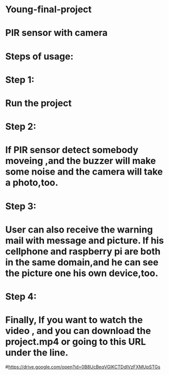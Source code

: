 # Young-final-project
# PIR sensor with camera

# Steps of usage:

# Step 1:
  # Run the project
# Step 2:
  # If PIR sensor detect somebody moveing ,and the buzzer will make some noise and the camera will take a photo,too.
# Step 3:
  # User can also receive the warning mail with message and picture. If his cellphone and raspberry pi are both in the same domain,and he  can see the picture one his own device,too.
# Step 4:
 # Finally, If you want to watch the video , and you can download the project.mp4 or going to this URL under the line.
 #https://drive.google.com/open?id=0B8UcBeqVGlKCTDdIVzFXMUpSTGs
 
 
